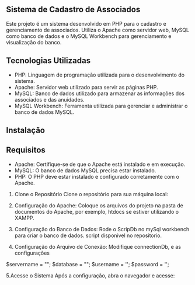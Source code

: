 ## Sistema de Cadastro de Associados

Este projeto é um sistema desenvolvido em PHP para o cadastro e gerenciamento de associados. Utiliza o Apache como servidor web, MySQL como banco de dados e o MySQL Workbench para gerenciamento e visualização do banco.

## Tecnologias Utilizadas
   - PHP: Linguagem de programação utilizada para o desenvolvimento do sistema.
   - Apache: Servidor web utilizado para servir as páginas PHP.
   - MySQL: Banco de dados utilizado para armazenar as informações dos associados e das anuidades.
   - MySQL Workbench: Ferramenta utilizada para gerenciar e administrar o banco de dados MySQL.

## Instalação
## Requisitos
   - Apache: Certifique-se de que o Apache está instalado e em execução.
   - MySQL: O banco de dados MySQL precisa estar instalado.
   - PHP: O PHP deve estar instalado e configurado corretamente com o Apache.

1. Clone o Repositório Clone o repositório para sua máquina local:

2. Configuração do Apache: Coloque os arquivos do projeto na pasta de documentos do Apache, por exemplo, htdocs se estiver utilizando o XAMPP.
   
3. Configuração do Banco de Dados: Rode o ScripDb no mySql workbench para criar o banco de dados. script disponivel no repositorio.
4. Configuração do Arquivo de Conexão: Modifique connectionDb, e as configurações
   
$servername = ""; 
$database = "";
$username = '';
$password = '';

5.Acesse o Sistema Após a configuração, abra o navegador e acesse:
